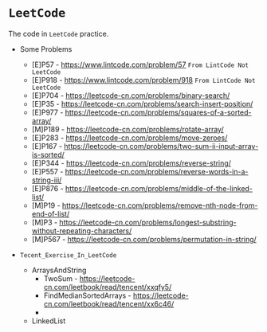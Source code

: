 # `LeetCode`

The code in `LeetCode` practice.
+ Some Problems
  + [E]P57 - https://www.lintcode.com/problem/57 `From LintCode Not LeetCode`
  + [E]P918 - https://www.lintcode.com/problem/918 `From LintCode Not LeetCode`
  + [E]P704 - https://leetcode-cn.com/problems/binary-search/
  + [E]P35  - https://leetcode-cn.com/problems/search-insert-position/
  + [E]P977 - https://leetcode-cn.com/problems/squares-of-a-sorted-array/
  + [M]P189 - https://leetcode-cn.com/problems/rotate-array/
  + [E]P283 - https://leetcode-cn.com/problems/move-zeroes/
  + [E]P167 - https://leetcode-cn.com/problems/two-sum-ii-input-array-is-sorted/
  + [E]P344 - https://leetcode-cn.com/problems/reverse-string/
  + [E]P557 - https://leetcode-cn.com/problems/reverse-words-in-a-string-iii/
  + [E]P876 - https://leetcode-cn.com/problems/middle-of-the-linked-list/
  + [M]P19  - https://leetcode-cn.com/problems/remove-nth-node-from-end-of-list/
  + [M]P3   - https://leetcode-cn.com/problems/longest-substring-without-repeating-characters/
  + [M]P567 - https://leetcode-cn.com/problems/permutation-in-string/

+ `Tecent_Exercise_In_LeetCode`
  + ArraysAndString
    + TwoSum - https://leetcode-cn.com/leetbook/read/tencent/xxqfy5/
    + FindMedianSortedArrays - https://leetcode-cn.com/leetbook/read/tencent/xx6c46/
    + 
  + LinkedList